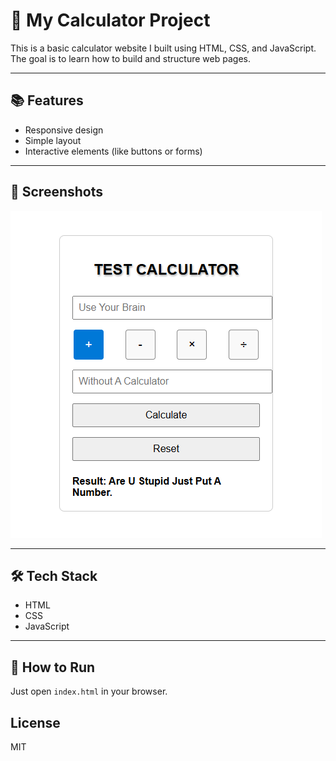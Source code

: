 # 📁 My Calculator Project
This is a basic calculator website I built using HTML, CSS, and JavaScript.  
The goal is to learn how to build and structure web pages.

---

## 📚 Features
- Responsive design
- Simple layout
- Interactive elements (like buttons or forms)

---

## 📸 Screenshots
![Screenshot](images/Screenshot.png)

---

## 🛠️ Tech Stack
- HTML
- CSS
- JavaScript

---

## 🧪 How to Run

Just open `index.html` in your browser.

## License

MIT
